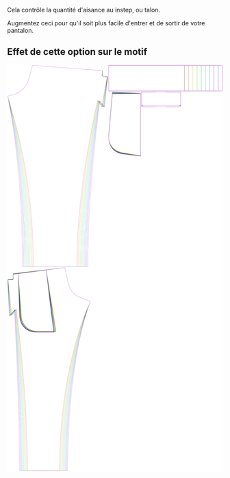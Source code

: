 
Cela contrôle la quantité d'aisance au instep, ou talon.

Augmentez ceci pour qu'il soit plus facile d'entrer et de sortir de votre pantalon.


## Effet de cette option sur le motif
![Cette image montre l'effet de cette option en superposant plusieurs variantes qui ont une valeur différente pour cette option](paco_heelease_sample.svg "Effet de cette option sur le motif")